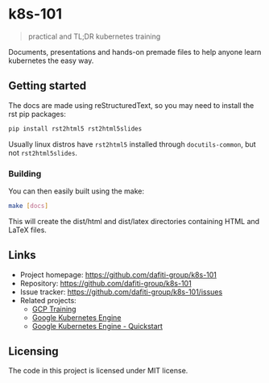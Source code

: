 # k8s-101

> practical and TL;DR kubernetes training

Documents, presentations and hands-on premade files to help anyone learn kubernetes the easy way.

## Getting started

The docs are made using reStructuredText, so you may need to install the rst pip packages:

```sh
pip install rst2html5 rst2html5slides
```

Usually linux distros have `rst2html5` installed through `docutils-common`, but not `rst2html5slides`.

### Building

You can then easily built using the make:

```sh
make [docs]
```

This will create the dist/html and dist/latex directories containing HTML and LaTeX files.

## Links

- Project homepage: https://github.com/dafiti-group/k8s-101
- Repository: https://github.com/dafiti-group/k8s-101
- Issue tracker: https://github.com/dafiti-group/k8s-101/issues
- Related projects:
  - [GCP Training](https://github.com/GoogleCloudPlatformTraining/training-data-analyst)
  - [Google Kubernetes Engine](https://cloud.google.com/kubernetes-engine/)
  - [Google Kubernetes Engine - Quickstart](https://cloud.google.com/kubernetes-engine/docs/quickstart)

## Licensing

The code in this project is licensed under MIT license.
